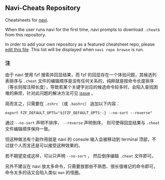 ## Navi-Cheats Repository

Cheatsheets for [navi](https://github.com/denisidoro/navi).

When the user runs navi for the first time, navi prompts to download `.cheat`s from this repository.

In order to add your own repository as a featured cheatsheet repo, please [edit this file](https://github.com/denisidoro/cheats/edit/master/featured_repos.txt). This list will be displayed when `navi repo browse` is run.

### 注

由于 navi 使用 fzf 搜索并回显结果，而 fzf 的回显存在一个体验问题，其候选列表排序与 `.cheat` 文件的编辑顺序是没有任何关系的，纯粹就是按命令长度排序（等长则按注释长度），导致若某个关键字对应的候选命令较多时，会陷入查找困难的麻烦，针对此问题的解决方法可见 [issue](https://github.com/denisidoro/navi/issues/369) 。

简而言之，只需要在 `.zshrc` （或 `.bashrc`） 追加以下内容：

```
export FZF_DEFAULT_OPTS="${FZF_DEFAULT_OPTS:-} --no-sort --reverse"
```

通过 `--no-sort` 声明不排序， `--reverse` 声明倒序， 则可使得回显结果与 `.cheat` 文件编辑顺序保持一致。

但这种做法有个副作用就是 navi 的 console 输入会被移动到 terminal 顶部，不过就个人而言还是可以接受这种效果的。

若不期望变成这样，可以只声明 `--no-sort` ， 然后倒序编辑 `.cheat` 文件即可。

另外不建议在 navi 放太多命令，只需要放那些不熟悉、很长很难记的命令即可，命令太多的话又会陷入类似 `man` 的怪圈。
